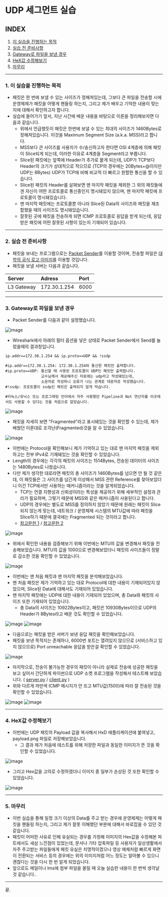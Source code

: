 # UDP 세그먼트 실습

## INDEX
1. [이 실습을 진행하는 목적](#1-이-실습을-진행하는-목적)
2. [실습 전 준비사항](#2-실습-전-준비사항)
3. [Gateway로 파일을 보낸 경우](#3-gateway로-파일을-보낸-경우)
4. [HeX값 수정해보기](#4-hex값-수정해보기)
5. [마무리](#5-마무리)
---
### 1. 이 실습을 진행하는 목적
- 패킷은 한 번에 보낼 수 있는 사이즈가 정해져있는데, 그보다 큰 파일을 전송할 시에 운영체제가 패킷을 어떻게 핸들링 하는지, 그리고 제가 배우고 기억한 내용이 맞는지에 대해서 확인하고자 합니다.
- 실습에 들어가기 앞서, 지난 시간에 배운 내용을 바탕으로 이론을 정리해보자면 다음과 같습니다.
  - 위에서 언급했듯이 패킷은 한번에 보낼 수 있는 최대의 사이즈가 1460Bytes로 정해져있습니다. 이것을 Maximum Segment Size (a.k.a. MSS)라고 합니다.
  - MSS보다 큰 사이즈를 사용자가 수/송신하고자 한다면 OSI 4계층에 의해 패킷이 Slice되게 되는데, 이러한 이유로 4계층을 Segment라고 부릅니다.
  - Slice된 패킷에는 앞쪽에 Header가 추가로 붙게 되는데, UDP가 TCP보다 Header의 크기가 상대적으로 작으므로 (TCP의 경우에는 20Bytes+@이지만 UDP는 8Bytes) UDP가 TCP에 비해 비교적 더 빠르고 원할한 통신을 할 수 있습니다.
  - Slice된 패킷의 Header를 살펴보면 맨 마지막 패킷을 제외한 그 외의 패킷들에겐 자신이 어떤 프로토콜로 통신중인지 명시돼있지 않으며, 맨 마지막 패킷에 프로토콜이 명시돼있습니다.
  - 맨 마지막 패킷에는 프로토콜뿐 아니라 Slice된 Data의 사이즈와 패킷을 재조합했을 때의 사이즈도 명시돼있습니다.
  - 잘못된 곳에 패킷을 전송하게 되면 ICMP 프로토콜로 응답을 받게 되는데, 응답받은 패킷에 어떤 잘못된 사항이 있는지 기재되어 있습니다.
---
### 2. 실습 전 준비사항
- 패킷을 보내는 프로그램으로는 [Packet Sender](https://packetsender.com/)를 이용할 것이며, 전송할 파일은 [대학의 공식 로고 이미지](https://nsu.ac.kr/res/service/img/common/btn_logo_header.png)를 이용할 것입니다.
- 패킷을 보낼 서버는 다음과 같습니다.

| Server | Adress | Port |
|:---|:---|:---|
| L3 Gateway | 172.30.1.254 | 6000 |
---
### 3. Gateway로 파일을 보낸 경우
- Packet Sender를 다음과 같이 설정했습니다.

![image](https://github.com/kimch0612/Data_Communication/assets/10193967/563385cd-6db4-401b-adf6-70c08abaf4c3)
- Wireshark에서 아래의 필터 옵션을 넣은 상태로 Packet Sender에서 Send를 눌렀을때의 결과창입니다.
```
ip.addr==172.30.1.254 && ip.proto==UDP && !ssdp

#ip.addr==172.30.1.254: 172.30.1.254와 통신한 패킷만 출력합니다.
#ip.proto==UDP: 통신할 때 사용된 프로토콜이 UDP인 패킷만 출력합니다.
                교수님께서 제공해주신 자료에는 udp라고 작성돼있는데,
                소문자로 작성하니 오류가 나는 관계로 대문자로 작성했습니다.
#!ssdp: 프로토콜이 ssdp인 패킷은 출력되지 않게 막습니다.

#리눅스/유닉스 또는 프로그래밍 언어에서 자주 사용했던 Pipeline과 Not 연산자를 이곳에서도 사용할 수 있다는 것을 처음으로 알았습니다.
``` 

![image](https://github.com/kimch0612/Data_Communication/assets/10193967/029e86ef-cccd-4cc2-a0ce-6070914208dd)
- 패킷을 자세히 보면 "Fragmented"라고 표시돼있는 것을 확인할 수 있는데, 제가 배웠던 이론대로 조각난(Fragmented)것을 알 수 있었습니다.

![image](https://github.com/kimch0612/Data_Communication/assets/10193967/9d679e9b-32bf-40a3-96ea-f9d8d2e66c86)
- 이번에는 Protocol을 확인해보니 제가 기억하고 있는 대로 맨 마지막 패킷을 제외하고는 전부 IPv4로 기재돼있는 것을 확인할 수 있었습니다.
- Length의 경우에는 각각의 패킷의 사이즈는 1514Bytes, 전송된 데이터의 사이즈는 1480Bytes로 나왔습니다.
- 다만 제가 생각한 대로라면 패킷의 총 사이즈가 1460Bytes를 넘으면 안 될 것 같은데, 이 패킷들은 그 사이즈를 넘긴게 이상해서 MSS 관련 Reference를 찾아보았더니 이건 TCP에서만 사용하는 매커니즘이라는 것을 알게되었습니다.
  - TCP는 연결 지향성과 신뢰성이라는 특성을 제공하기 위해 세부적인 설정과 관리가 필요하며, 그렇기 때문에 MSS와 같은 매커니즘이 사용된다고 합니다.
  - UDP의 경우에는 별도로 MSS를 정의하지 않았기 때문에 원래는 패킷이 Slice되지 않는게 맞는데, 네트워크 / 운영체제 시스템의 MTU값에 따라 패킷을 Slice하기 때문에 결국에는 Fragmented 되는 것이라고 합니다.
  - [참고문헌 1](https://www.cloudflare.com/ko-kr/learning/network-layer/what-is-mss/) / [참고문헌 2](https://ejjoo.github.io/network/2020/01/09/tcp-mss-udp.html)

![image](https://github.com/kimch0612/Data_Communication/assets/10193967/e2ac5ee9-9dc4-4f16-b70f-886ed8b1dcfe)
- 위에서 확인한 내용을 검증해보기 위해 이번에는 MTU의 값을 변경해서 패킷을 전송해보았습니다. MTU의 값을 1000으로 변경해보았더니 패킷의 사이즈들이 정말로 감소한 것을 확인할 수 있었습니다.

![image](https://github.com/kimch0612/Data_Communication/assets/10193967/f2b9da9c-950e-469c-91fe-18b20ee54a7f)
- 이번에는 맨 처음 패킷과 맨 마지막 패킷을 분석해보았습니다.
- 맨 처음 패킷은 제가 기억하고 있는 대로 Protocol에 대한 내용이 기재되어있지 않았으며, Slice된 Data에 대해서도 기재되어 있었습니다.
- 맨 마지막 패킷에는 UDP에 대한 내용이 기재되어 있었으며, 총 Data와 패킷의 사이즈 또한 기재되어 있었습니다.
  - 총 Data의 사이즈는 10922Bytes이고, 패킷은 10930Bytes이므로 UDP의 Header가 8Bytes라고 배운 것도 확인할 수 있었습니다.

![image](https://github.com/kimch0612/Data_Communication/assets/10193967/fa295add-c7b2-45a0-bc92-9d7bcf28df58)
![image](https://github.com/kimch0612/Data_Communication/assets/10193967/66c40976-0118-49a1-9094-5fe3772085b5)
- 다음으로는 패킷을 받은 서버가 보낸 응답 패킷을 확인해보았습니다.
- 패킷을 보낸 목적지는 존재하나, 6000번 포트는 열려있지 않으므로 (서비스하고 있지 않으므로) Port unreachable 응답을 받은걸 확인할 수 있었습니다. 

![image](https://github.com/kimch0612/Data_Communication/assets/10193967/005df1f2-8735-4b37-b31d-300eee78ea50)
- 마지막으로, 전송이 불가능한 경우의 패킷이 아니라 실제로 전송에 성공한 패킷을 보고 싶어서 간단하게 파이썬으로 UDP 소켓 프로그램을 작성해서 테스트해 보았습니다. ( [server.py](./server.py) / [client.py](./client.py) )
- 위와 다르게 까만색 ICMP 메시지가 안 뜨고 MTU값(1500)에 따라 잘 전송된 것을 확인할 수 있었습니다.

![image](https://github.com/kimch0612/Data_Communication/assets/10193967/8cf4f85e-956a-434f-8941-2df7692e9dba)
![image](https://github.com/kimch0612/Data_Communication/assets/10193967/275858de-5f02-426e-b76c-6be8bfcf8f0a)

---
### 4. HeX값 수정해보기
- 이번에는 UDP 패킷의 Payload 값을 복사해서 HxD 애플리케이션에 붙여넣고, payload.png 파일로 저장해보았습니다.
  - 그 결과 제가 처음에 테스트를 위해 저장한 파일과 동일한 이미지가 뜬 것을 확인할 수 있었습니다.

![image](https://github.com/kimch0612/Data_Communication/assets/10193967/9d97585a-2f39-4047-b8d7-8c41e73734b0)
- 그리고 Hex값을 고의로 수정하였더니 이미지 중 일부가 손상된 것 또한 확인할 수 있었습니다.

![image](https://github.com/kimch0612/Data_Communication/assets/10193967/1742524e-341a-4ad5-9eed-9e8354a60198)

---
### 5. 마무리
- 이번 실습을 통해 일정 크기 이상의 Data를 주고 받는 경우에 운영체제는 어떻게 패킷을 핸들링 하는지, 그리고 제가 잘못 이해했던 부분에 대해서 바로잡을 수 있던 것 같습니다. 
- 패킷이 어떠한 사유로 인해 유실되는 경우를 가정해 이미지의 Hex값을 수정해본 파트에서도 새삼 느낀점이 있었는데, 문서나 기타 압축파일 등 사용자가 일상생활에서 자주 주고받는 파일들에게 패킷 유실은 치명적이겠으나 영상 매체처럼 빠르게 화면이 전환되는 서비스 등의 경우에는 위의 이미지처럼 어느 정도는 알아볼 수 있으니 괜찮다는 것을 다시 한 번 알게 되었습니다.
- 앞으로도 메일이나 lms에 첨부 파일을 올릴 때 오늘 실습한 내용이 한 번씩 생각날 것 같습니다..
---
끝.